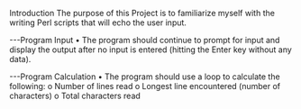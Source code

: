 Introduction
The purpose of this Project is to familiarize myself with the writing Perl scripts that will echo
the user input.


---Program Input
• The program should continue to prompt for input and display the output after no input is
entered (hitting the Enter key without any data).

---Program Calculation
• The program should use a loop to calculate the following:
  o Number of lines read
o Longest line encountered (number of characters)
  o Total characters read
